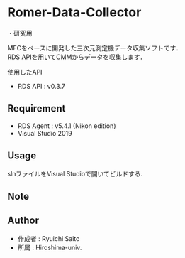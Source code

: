 # Romer-Data-Collector

・研究用  

MFCをベースに開発した三次元測定機データ収集ソフトです．<br>
RDS APIを用いてCMMからデータを収集します．  

使用したAPI
* RDS API : v0.3.7 


## Requirement
 
* RDS Agent : v5.4.1 (Nikon edition)
* Visual Studio 2019


## Usage

slnファイルをVisual Studioで開いてビルドする.


## Note
 


 
## Author

* 作成者 : Ryuichi Saito
* 所属   : Hiroshima-univ. 


